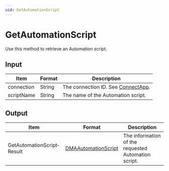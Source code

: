 ```yaml
---
uid: GetAutomationScript
---
```


# GetAutomationScript

Use this method to retrieve an Automation script.

## Input

| Item       | Format | Description                                          |
|------------|--------|------------------------------------------------------|
| connection | String | The connection ID. See [ConnectApp](xref:ConnectApp). |
| scriptName | String | The name of the Automation script.                   |

## Output

| Item | Format | Description |
|--|--|--|
| GetAutomationScript­Result | [DMAAutomationScript](xref:DMAAutomationScript) | The information of the requested Automation script. |
